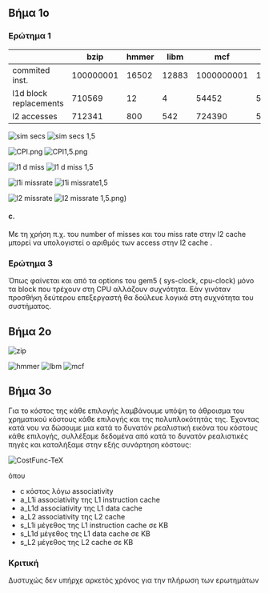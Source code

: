 ## Βήμα 1ο

 ### Ερώτημα 1
 
|   |bzip   | hmmer   | libm   | mcf  | sjeng |
|---|---|---|---|---|---|
|commited inst.  | 100000001  |16502   | 12883  |1000000001 |100000001|
| l1d block replacements  | 710569  |12   | 4  |54452   |5262377
|l2 accesses   | 712341| 800| 542 | 724390 | 526405|



![sim secs](https://github.com/username644/erg.Aoc2/blob/main/sim%20secs.png?raw=true)
![sim secs 1,5](https://github.com/username644/erg.Aoc2/blob/main/sim%20seconds%201,5.png?raw=true)

![CPI.png](https://github.com/username644/erg.Aoc2/blob/main/CPI.png?raw=true)
![CPI1,5.png](https://github.com/username644/erg.Aoc2/blob/main/CPI%201,5.png?raw=true)

![l1 d miss](https://github.com/username644/erg.Aoc2/blob/main/l1d%20missrate.png?raw=true)
![l1 d miss 1,5](https://github.com/username644/erg.Aoc2/blob/main/L1d%20missrate%201,5.png?raw=true)

![l1i missrate](https://github.com/username644/erg.Aoc2/blob/main/l1i%20missrate.png?raw=true)
![l1i missrate1,5](https://github.com/username644/erg.Aoc2/blob/main/L1i%20missrate%201,5.png?raw=true)

![l2 missrate](https://github.com/username644/erg.Aoc2/blob/main/l2%20missrate.png?raw=true)
![l2 missrate 1,5.png](https://github.com/username644/erg.Aoc2/blob/main/l2%20missrate%201,5.png?raw=true))

#### c. 
Με τη χρήση π.χ. του number of misses  και του miss rate  στην l2 cache μπορεί να υπολογιστεί ο αριθμός των access στην l2 cache .


### Eρώτημα 3
Όπως φαίνεται και από τα options του gem5 ( sys-clock, cpu-clock) μόνο τα block που τρέχουν στη CPU αλλάζουν συχνότητα. Εάν γινόταν προσθήκη δεύτερου επεξεργαστή θα δούλευε λογικά στη συχνότητα του συστήματος.



## Βήμα 2ο 
![zip](https://github.com/username644/erg.Aoc2/blob/main/zip%20eper.png?raw=true)
 
![hmmer](https://github.com/username644/erg.Aoc2/blob/main/hmmer%20exper.png?raw=true)
![lbm](https://github.com/username644/erg.Aoc2/blob/main/lbm%20exper.png?raw=true)
![mcf](https://github.com/username644/erg.Aoc2/blob/main/mcf%20exper.png?raw=true)




## Βήμα 3ο 


Για το κόστος της κάθε επιλογής λαμβάνουμε υπόψη το άθροισμα του χρηματικού κόστους κάθε επιλογής και της πολυπλοκότητάς της. Έχοντας κατά νου να δώσουμε μια κατά το δυνατόν ρεαλιστική εικόνα του κόστους κάθε επιλογής, συλλέξαμε δεδομένα από κατά το δυνατόν ρεαλιστικές πηγές και καταλήξαμε στην εξής συνάρτηση κόστους:

![CostFunc-TeX](https://github.com/username644/erg.Aoc2/blob/main/func.png?raw=true)

όπου 


-    c κόστος λόγω associativity
-   a_L1i associativity της L1 instruction cache
-   a_L1d associativity της L1 data cache
-   a_L2 associativity της L2 cache
-   s_L1i μέγεθος της L1 instruction cache σε KB
-   s_L1d μέγεθος της L1 data cache σε KB
-   s_L2 μέγεθος της L2 cache σε KB


### Κριτική 

Δυστυχώς δεν υπήρχε αρκετός χρόνος για την πλήρωση των ερωτημάτων
